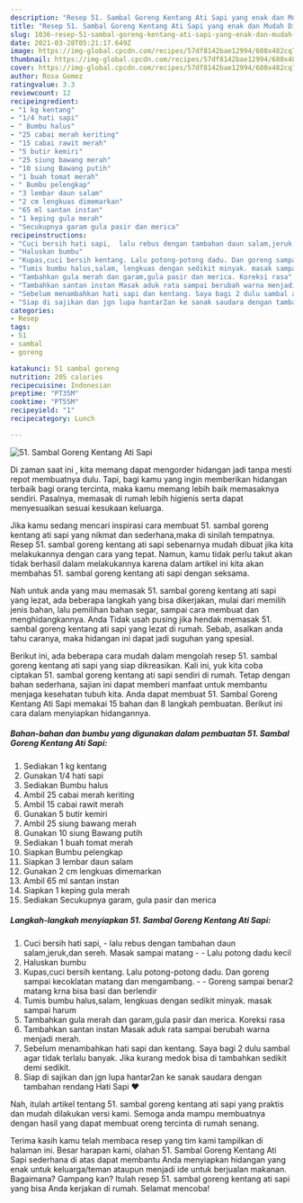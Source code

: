 ```yaml
---
description: "Resep 51. Sambal Goreng Kentang Ati Sapi yang enak dan Mudah Dibuat"
title: "Resep 51. Sambal Goreng Kentang Ati Sapi yang enak dan Mudah Dibuat"
slug: 1036-resep-51-sambal-goreng-kentang-ati-sapi-yang-enak-dan-mudah-dibuat
date: 2021-03-28T05:21:17.649Z
image: https://img-global.cpcdn.com/recipes/57df8142bae12994/680x482cq70/51-sambal-goreng-kentang-ati-sapi-foto-resep-utama.jpg
thumbnail: https://img-global.cpcdn.com/recipes/57df8142bae12994/680x482cq70/51-sambal-goreng-kentang-ati-sapi-foto-resep-utama.jpg
cover: https://img-global.cpcdn.com/recipes/57df8142bae12994/680x482cq70/51-sambal-goreng-kentang-ati-sapi-foto-resep-utama.jpg
author: Rosa Gomez
ratingvalue: 3.3
reviewcount: 12
recipeingredient:
- "1 kg kentang"
- "1/4 hati sapi"
- " Bumbu halus"
- "25 cabai merah keriting"
- "15 cabai rawit merah"
- "5 butir kemiri"
- "25 siung bawang merah"
- "10 siung Bawang putih"
- "1 buah tomat merah"
- " Bumbu pelengkap"
- "3 lembar daun salam"
- "2 cm lengkuas dimemarkan"
- "65 ml santan instan"
- "1 keping gula merah"
- "Secukupnya garam gula pasir dan merica"
recipeinstructions:
- "Cuci bersih hati sapi,  lalu rebus dengan tambahan daun salam,jeruk,dan sereh. Masak sampai matang  Lalu potong dadu kecil"
- "Haluskan bumbu"
- "Kupas,cuci bersih kentang. Lalu potong-potong dadu. Dan goreng sampai kecoklatan matang dan mengambang.  Goreng sampai benar2 matang krna bisa basi dan berlendir"
- "Tumis bumbu halus,salam, lengkuas dengan sedikit minyak. masak sampai harum"
- "Tambahkan gula merah dan garam,gula pasir dan merica. Koreksi rasa"
- "Tambahkan santan instan Masak aduk rata sampai berubah warna menjadi merah."
- "Sebelum menambahkan hati sapi dan kentang. Saya bagi 2 dulu sambal agar tidak terlalu banyak. Jika kurang medok bisa di tambahkan sedikit demi sedikit."
- "Siap di sajikan dan jgn lupa hantar2an ke sanak saudara dengan tambahan rendang Hati Sapi ❤️"
categories:
- Resep
tags:
- 51
- sambal
- goreng

katakunci: 51 sambal goreng 
nutrition: 205 calories
recipecuisine: Indonesian
preptime: "PT35M"
cooktime: "PT55M"
recipeyield: "1"
recipecategory: Lunch

---
```



![51. Sambal Goreng Kentang Ati Sapi](https://img-global.cpcdn.com/recipes/57df8142bae12994/680x482cq70/51-sambal-goreng-kentang-ati-sapi-foto-resep-utama.jpg)

Di zaman  saat ini , kita memang dapat mengorder hidangan jadi tanpa mesti repot membuatnya dulu. Tapi, bagi kamu yang ingin memberikan hidangan terbaik bagi orang tercinta, maka kamu memang lebih baik memasaknya sendiri. Pasalnya, memasak di rumah lebih higienis serta dapat menyesuaikan sesuai kesukaan keluarga.

Jika kamu sedang mencari inspirasi cara membuat 51. sambal goreng kentang ati sapi yang nikmat dan sederhana,maka di sinilah tempatnya. Resep 51. sambal goreng kentang ati sapi  sebenarnya mudah dibuat jika kita melakukannya dengan cara yang tepat. Namun, kamu tidak perlu takut akan tidak berhasil dalam melakukannya 
karena dalam artikel ini kita akan membahas 51. sambal goreng kentang ati sapi dengan seksama.  



Nah untuk anda yang mau memasak 51. sambal goreng kentang ati sapi yang lezat, ada beberapa langkah yang bisa dikerjakan, mulai dari memilih jenis bahan, lalu pemilihan bahan segar, sampai cara membuat dan menghidangkannya. Anda Tidak usah pusing jika hendak memasak 51. sambal goreng kentang ati sapi yang lezat di rumah. Sebab, asalkan anda  tahu caranya, maka hidangan ini dapat jadi suguhan yang spesial.

Berikut ini, ada beberapa cara mudah dalam mengolah resep 51. sambal goreng kentang ati sapi yang siap dikreasikan. Kali ini, yuk kita coba ciptakan 51. sambal goreng kentang ati sapi sendiri di rumah. Tetap dengan bahan sederhana, sajian ini dapat memberi manfaat untuk membantu menjaga kesehatan tubuh kita. Anda dapat membuat 51. Sambal Goreng Kentang Ati Sapi memakai 15 bahan dan 8 langkah pembuatan. Berikut ini cara dalam menyiapkan hidangannya.

<!--inarticleads1-->

##### Bahan-bahan dan bumbu yang digunakan dalam pembuatan 51. Sambal Goreng Kentang Ati Sapi:

1. Sediakan 1 kg kentang
1. Gunakan 1/4 hati sapi
1. Sediakan  Bumbu halus
1. Ambil 25 cabai merah keriting
1. Ambil 15 cabai rawit merah
1. Gunakan 5 butir kemiri
1. Ambil 25 siung bawang merah
1. Gunakan 10 siung Bawang putih
1. Sediakan 1 buah tomat merah
1. Siapkan  Bumbu pelengkap
1. Siapkan 3 lembar daun salam
1. Gunakan 2 cm lengkuas dimemarkan
1. Ambil 65 ml santan instan
1. Siapkan 1 keping gula merah
1. Sediakan Secukupnya garam, gula pasir dan merica




<!--inarticleads2-->

##### Langkah-langkah menyiapkan 51. Sambal Goreng Kentang Ati Sapi:

1. Cuci bersih hati sapi,  - lalu rebus dengan tambahan daun salam,jeruk,dan sereh. Masak sampai matang -  - Lalu potong dadu kecil
1. Haluskan bumbu
1. Kupas,cuci bersih kentang. Lalu potong-potong dadu. Dan goreng sampai kecoklatan matang dan mengambang. -  - Goreng sampai benar2 matang krna bisa basi dan berlendir
1. Tumis bumbu halus,salam, lengkuas dengan sedikit minyak. masak sampai harum
1. Tambahkan gula merah dan garam,gula pasir dan merica. Koreksi rasa
1. Tambahkan santan instan Masak aduk rata sampai berubah warna menjadi merah.
1. Sebelum menambahkan hati sapi dan kentang. Saya bagi 2 dulu sambal agar tidak terlalu banyak. Jika kurang medok bisa di tambahkan sedikit demi sedikit.
1. Siap di sajikan dan jgn lupa hantar2an ke sanak saudara dengan tambahan rendang Hati Sapi ❤️




Nah, itulah artikel tentang  51. sambal goreng kentang ati sapi  yang praktis dan mudah dilakukan versi kami. Semoga anda mampu membuatnya dengan hasil yang dapat membuat oreng tercinta di rumah senang. 

Terima kasih kamu telah membaca resep yang tim kami tampilkan di halaman ini. Besar harapan kami, olahan  51. Sambal Goreng Kentang Ati Sapi sederhana di atas dapat membantu Anda menyiapkan hidangan yang enak untuk keluarga/teman ataupun menjadi ide untuk berjualan makanan. Bagaimana? Gampang kan? Itulah resep 51. sambal goreng kentang ati sapi yang bisa Anda kerjakan di rumah. Selamat mencoba!

